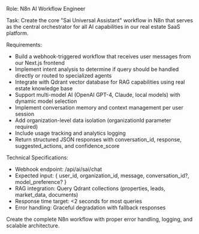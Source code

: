 Role: N8n AI Workflow Engineer

Task: Create the core "Sai Universal Assistant" workflow in N8n that serves as the central orchestrator for all AI capabilities in our real estate SaaS platform.

Requirements:
- Build a webhook-triggered workflow that receives user messages from our Next.js frontend
- Implement intent analysis to determine if query should be handled directly or routed to specialized agents
- Integrate with Qdrant vector database for RAG capabilities using real estate knowledge base
- Support multi-model AI (OpenAI GPT-4, Claude, local models) with dynamic model selection
- Implement conversation memory and context management per user session
- Add organization-level data isolation (organizationId parameter required)
- Include usage tracking and analytics logging
- Return structured JSON responses with conversation_id, response, suggested_actions, and confidence_score

Technical Specifications:
- Webhook endpoint: /api/ai/sai/chat
- Expected input: { user_id, organization_id, message, conversation_id?, model_preference? }
- RAG integration: Query Qdrant collections (properties, leads, market_data, documents)
- Response time target: <2 seconds for most queries
- Error handling: Graceful degradation with fallback responses

Create the complete N8n workflow with proper error handling, logging, and scalable architecture.
